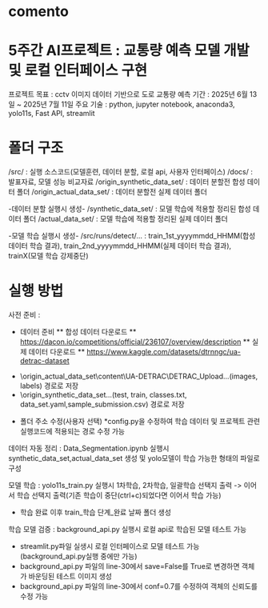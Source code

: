 # comento
# 5주간 AI프로젝트 : 교통량 예측 모델 개발 및 로컬 인터페이스 구현
프로젝트 목표 : cctv 이미지 데이터 기반으로 도로 교통량 예측
기간 : 2025년 6월 13일  ~ 2025년 7월 11일
주요 기술 : python, jupyter notebook, anaconda3, yolo11s, Fast API, streamlit

# 폴더 구조
/src/ : 실행 소스코드(모델훈련, 데이터 분할, 로컬 api, 사용자 인터페이스)
/docs/ : 발표자료, 모델 성능 비교자료
/origin_synthetic_data_set/ : 데이터 분할전 합성 데이터 폴더
/origin_actual_data_set/ : 데이터 분할전 실제 데이터 폴더

-데이터 분할 실행시 생성-
/synthetic_data_set/ : 모델 학습에 적용할 정리된 합성 데이터 폴더 
/actual_data_set/ : 모델 학습에 적용할 정리된 실제 데이터 폴더

-모델 학습 실행시 생성-
/src/runs/detect/... : train_1st_yyyymmdd_HHMM(합성 데이터 학습 결과), train_2nd_yyyymmdd_HHMM(실제 데이터 학습 결과), trainX(모델 학습 강제중단)


# 실행 방법

사전 준비 : 
- 데이터 준비
** 합성 데이터 다운로드
** https://dacon.io/competitions/official/236107/overview/description
** 실제 데이터 다운로드
** https://www.kaggle.com/datasets/dtrnngc/ua-detrac-dataset

* \origin_actual_data_set\content\UA-DETRAC\DETRAC_Upload\...(images, labels) 경로로 저장
* \origin_synthetic_data_set\...(test, train, classes.txt, data_set.yaml,sample_submission.csv) 경로로 저장

- 폴더 주소 수정(사용자 선택)
*config.py을 수정하여 학습 데이터 및 프로젝트 관련 실행코드에 적용되는 경로 수정 가능

데이터 자동 정리 : Data_Segmentation.ipynb 실행시 synthetic_data_set,actual_data_set 생성 및 yolo모델이 학습 가능한 형태의 파일로 구성

모델 학습 : yolo11s_train.py 실행시 1차학습, 2차학습, 일괄학습 선택지 출력 -> 이어서 학습 선택지 출력(기존 학습이 중단(ctrl+c)되었다면 이어서 학습 가능) 
- 학습 완료 이후 train_학습 단계_완료 날짜 폴더 생성

학습 모델 검증 : background_api.py 실행시 로컬 api로 학습된 모델 테스트 가능 
- streamlit.py파일 실생시 로컬 인터페이스로 모델 테스트 가능(background_api.py실행 중에만 가능)
- background_api.py 파일의 line-30에서 save=False를 True로 변경하면 객체가 바운딩된 테스트 이미지 생성
- background_api.py 파일의 line-30에서 conf=0.7를 수정하여 객체의 신뢰도를 수정 가능

